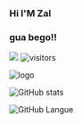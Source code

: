 ### Hi I'M Zal
### gua bego!!

<a href="https://t.me/watefukh"> <img src="https://img.shields.io/badge/Telegram-blue?style=social&logo=Telegram" /></a>
![visitors](https://visitor-badge.laobi.icu/badge?page_id=rizgustiadi)

![logo](https://telegra.ph/file/d516f3c923f9ffa019f4e.jpg)

![GitHub stats](https://github-readme-stats.vercel.app/api?username=rizgustiadi&count_private=true&show_icons=true&include_all_commits=true&theme=material-palenight)

![GitHub Langue](https://github-readme-stats.vercel.app/api/top-langs/?username=rizgustiadi&theme=radical&layout=compact)
